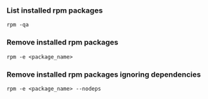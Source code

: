 ### List installed rpm packages

```
rpm -qa
```

### Remove installed rpm packages

```
rpm -e <package_name>
```

### Remove installed rpm packages ignoring dependencies

```
rpm -e <package_name> --nodeps
```
